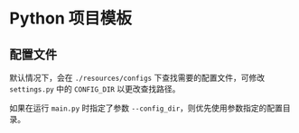 # Python 项目模板

## 配置文件

默认情况下，会在 `./resources/configs` 下查找需要的配置文件，可修改 `settings.py` 中的 `CONFIG_DIR` 以更改查找路径。

如果在运行 `main.py` 时指定了参数 `--config_dir`，则优先使用参数指定的配置目录。
